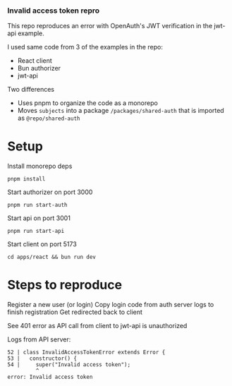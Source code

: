 ### Invalid access token repro


This repo reproduces an error with OpenAuth's JWT verification in the jwt-api example. 

I used same code from 3 of the examples in the repo: 
- React client
- Bun authorizer
- jwt-api

Two differences 
- Uses pnpm to organize the code as a monorepo
- Moves `subjects` into a package `/packages/shared-auth` that is imported as `@repo/shared-auth`



# Setup


Install monorepo deps

```
pnpm install
```


Start authorizer on port 3000

```
pnpm run start-auth
```

Start api on port 3001

```
pnpm run start-api
```

Start client on port 5173

```
cd apps/react && bun run dev
```



# Steps to reproduce

Register a new user (or login)
Copy login code from auth server logs to finish registration
Get redirected back to client

See 401 error as API call from client to jwt-api is unauthorized


Logs from API server: 

```
52 | class InvalidAccessTokenError extends Error {
53 |   constructor() {
54 |     super("Invalid access token");
         ^
error: Invalid access token
```



